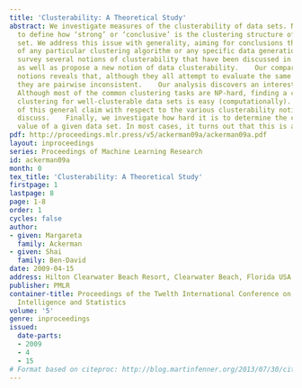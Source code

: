 ```yaml
---
title: 'Clusterability: A Theoretical Study'
abstract: We investigate measures of the clusterability of data sets. Namely, ways
  to define how ‘strong’ or ‘conclusive’ is the clustering structure of a given data
  set. We address this issue with generality, aiming for conclusions that apply regardless
  of any particular clustering algorithm or any specific data generation  model.    We
  survey several notions of clusterability that have been discussed in the literature,
  as well as propose a new notion of data clusterability.    Our comparison of these
  notions reveals that, although they all attempt to evaluate the same intuitive property,
  they are pairwise inconsistent.    Our analysis discovers an interesting phenomenon;
  Although most of the common clustering tasks are NP-hard, finding a close-to-optimal
  clustering for well-clusterable data sets is easy (computationally). We prove instances
  of this general claim with respect to the various clusterability notions that we
  discuss.    Finally, we investigate how hard it is to determine the clusterability
  value of a given data set. In most cases, it turns out that this is an NP-hard problem.
pdf: http://proceedings.mlr.press/v5/ackerman09a/ackerman09a.pdf
layout: inproceedings
series: Proceedings of Machine Learning Research
id: ackerman09a
month: 0
tex_title: 'Clusterability: A Theoretical Study'
firstpage: 1
lastpage: 8
page: 1-8
order: 1
cycles: false
author:
- given: Margareta
  family: Ackerman
- given: Shai
  family: Ben-David
date: 2009-04-15
address: Hilton Clearwater Beach Resort, Clearwater Beach, Florida USA
publisher: PMLR
container-title: Proceedings of the Twelth International Conference on Artificial
  Intelligence and Statistics
volume: '5'
genre: inproceedings
issued:
  date-parts:
  - 2009
  - 4
  - 15
# Format based on citeproc: http://blog.martinfenner.org/2013/07/30/citeproc-yaml-for-bibliographies/
---
```

